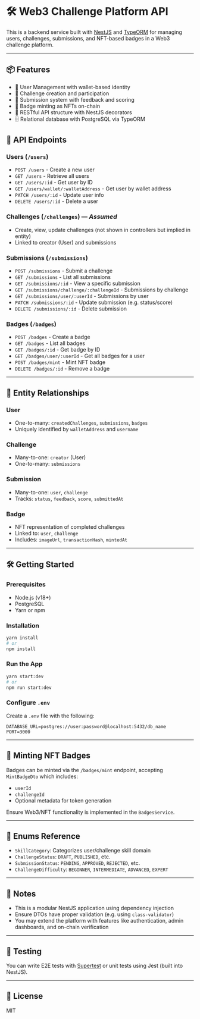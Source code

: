 # 🛠️ Web3 Challenge Platform API

This is a backend service built with [NestJS](https://nestjs.com/) and [TypeORM](https://typeorm.io/) for managing users, challenges, submissions, and NFT-based badges in a Web3 challenge platform.

---

## 📦 Features

* 🔐 User Management with wallet-based identity
* 🧠 Challenge creation and participation
* 📝 Submission system with feedback and scoring
* 🏅 Badge minting as NFTs on-chain
* 🔄 RESTful API structure with NestJS decorators
* 🗄️ Relational database with PostgreSQL via TypeORM


## 🚀 API Endpoints

### Users (`/users`)

* `POST /users` - Create a new user
* `GET /users` - Retrieve all users
* `GET /users/:id` - Get user by ID
* `GET /users/wallet/:walletAddress` - Get user by wallet address
* `PATCH /users/:id` - Update user info
* `DELETE /users/:id` - Delete a user

### Challenges (`/challenges`) — *Assumed*

* Create, view, update challenges (not shown in controllers but implied in entity)
* Linked to creator (User) and submissions

### Submissions (`/submissions`)

* `POST /submissions` - Submit a challenge
* `GET /submissions` - List all submissions
* `GET /submissions/:id` - View a specific submission
* `GET /submissions/challenge/:challengeId` - Submissions by challenge
* `GET /submissions/user/:userId` - Submissions by user
* `PATCH /submissions/:id` - Update submission (e.g. status/score)
* `DELETE /submissions/:id` - Delete submission

### Badges (`/badges`)

* `POST /badges` - Create a badge
* `GET /badges` - List all badges
* `GET /badges/:id` - Get badge by ID
* `GET /badges/user/:userId` - Get all badges for a user
* `POST /badges/mint` - Mint NFT badge
* `DELETE /badges/:id` - Remove a badge

---

## 🧱 Entity Relationships

### User

* One-to-many: `createdChallenges`, `submissions`, `badges`
* Uniquely identified by `walletAddress` and `username`

### Challenge

* Many-to-one: `creator` (User)
* One-to-many: `submissions`

### Submission

* Many-to-one: `user`, `challenge`
* Tracks: `status`, `feedback`, `score`, `submittedAt`

### Badge

* NFT representation of completed challenges
* Linked to: `user`, `challenge`
* Includes: `imageUrl`, `transactionHash`, `mintedAt`

---

## 🛠️ Getting Started

### Prerequisites

* Node.js (v18+)
* PostgreSQL
* Yarn or npm

### Installation

```bash
yarn install
# or
npm install
```

### Run the App

```bash
yarn start:dev
# or
npm run start:dev
```

### Configure `.env`

Create a `.env` file with the following:

```
DATABASE_URL=postgres://user:password@localhost:5432/db_name
PORT=3000
```

---

## 🔐 Minting NFT Badges

Badges can be minted via the `/badges/mint` endpoint, accepting `MintBadgeDto` which includes:

* `userId`
* `challengeId`
* Optional metadata for token generation

Ensure Web3/NFT functionality is implemented in the `BadgesService`.

---

## 📖 Enums Reference

* `SkillCategory`: Categorizes user/challenge skill domain
* `ChallengeStatus`: `DRAFT`, `PUBLISHED`, etc.
* `SubmissionStatus`: `PENDING`, `APPROVED`, `REJECTED`, etc.
* `ChallengeDifficulty`: `BEGINNER`, `INTERMEDIATE`, `ADVANCED`, `EXPERT`

---

## 📌 Notes

* This is a modular NestJS application using dependency injection
* Ensure DTOs have proper validation (e.g. using `class-validator`)
* You may extend the platform with features like authentication, admin dashboards, and on-chain verification

---

## 🧪 Testing

You can write E2E tests with [Supertest](https://github.com/visionmedia/supertest) or unit tests using Jest (built into NestJS).

---

## 📜 License

MIT
